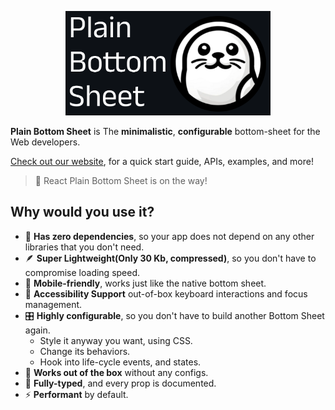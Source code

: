<p align="center">
  <img src="./documents/assets/header.png" width="328" height="167">
</p>

**Plain Bottom Sheet** is The **minimalistic**, **configurable** bottom-sheet for the Web developers.

[Check out our website](https://plain-bottom-sheet-pbs-docs.vercel.app/), for a quick start guide, APIs, examples, and more!

> 🚂 React Plain Bottom Sheet is on the way!

## Why would you use it?

- 🫙 <strong>Has zero dependencies</strong>, so your app does not depend on any other libraries that you don't need.
- 🪶 <strong>Super Lightweight(Only 30 Kb, compressed)</strong>, so you don't have to compromise loading speed.
- 📱 <strong>Mobile-friendly</strong>, works just like the native bottom sheet.
- 🦮 <strong>Accessibility Support</strong> out-of-box keyboard interactions and focus management.
- 🎛 <strong>Highly configurable</strong>, so you don't have to build another Bottom Sheet again.
  - Style it anyway you want, using CSS.
  - Change its behaviors.
  - Hook into life-cycle events, and states.
- 🍰 <strong>Works out of the box</strong> without any configs.
- 🦾 <strong>Fully-typed</strong>, and every prop is documented.
- ⚡️ <strong>Performant</strong> by default.
